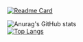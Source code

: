 [![Readme Card](https://github-readme-stats.vercel.app/api/pin/?username=yoo-jean&repo=happyproject)](https://github.com/anuraghazra/github-readme-stats)

![Anurag's GitHub stats](https://github-readme-stats.vercel.app/api?username=yoo-jean&show_icons=true&theme=dracula) <br>
[![Top Langs](https://github-readme-stats.vercel.app/api/top-langs/?username=yoo-jean&layout=compact)](https://github.com/anuraghazra/github-readme-stats)







<!--
**yoo-jean/yoo-jean** is a ✨ _special_ ✨ repository because its `README.md` (this file) appears on your GitHub profile.

Here are some ideas to get you started:

- 🔭 I’m currently working on ...
- 🌱 I’m currently learning ...
- 👯 I’m looking to collaborate on ...
- 🤔 I’m looking for help with ...
- 💬 Ask me about ...
- 📫 How to reach me: ...
- 😄 Pronouns: ...
- ⚡ Fun fact: ...
-->
